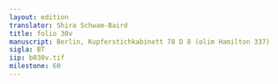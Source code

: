 ```yaml
---
layout: edition
translator: Shira Schwam-Baird
title: folio 30v
manuscript: Berlin, Kupferstichkabinett 78 D 8 (olim Hamilton 337)
sigla: BT
iip: b030v.tif
milestone: 60
---
```

